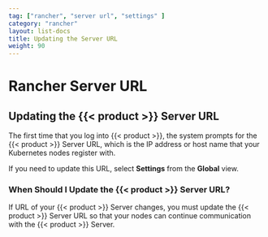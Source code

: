 ```yaml
---
tag: ["rancher", "server url", "settings" ]
category: "rancher"
layout: list-docs
title: Updating the Server URL
weight: 90
---
```

# Rancher Server URL

## Updating the {{< product >}} Server URL

The first time that you log into {{< product >}}, the system prompts for the {{< product >}} Server URL, which is the IP address or host name that your Kubernetes nodes register with.

If you need to update this URL, select **Settings** from the **Global** view.

### When Should I Update the {{< product >}} Server URL?

If URL of your {{< product >}} Server changes, you must update the {{< product >}} Server URL so that your nodes can continue communication with the {{< product >}} Server.
